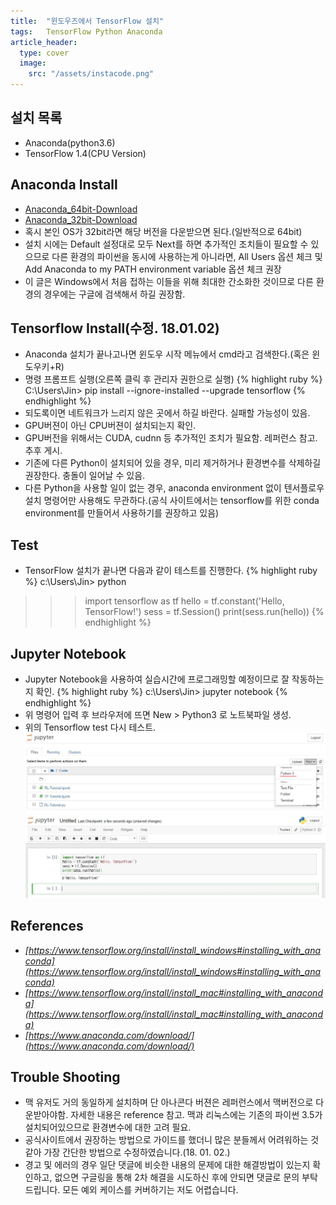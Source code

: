 ```yaml
---
title:  "윈도우즈에서 TensorFlow 설치"
tags:	TensorFlow Python Anaconda
article_header:
  type: cover
  image:
    src: "/assets/instacode.png"
---
```


## 설치 목록
+	Anaconda(python3.6)
+	TensorFlow 1.4(CPU Version)


## Anaconda Install
+	[Anaconda_64bit-Download](https://repo.continuum.io/archive/Anaconda3-5.1.0-Windows-x86_64.exe)
+	[Anaconda_32bit-Download](https://repo.continuum.io/archive/Anaconda3-5.1.0-Windows-x86.exe)
+	혹시 본인 OS가 32bit라면 해당 버전을 다운받으면 된다.(일반적으로 64bit)
+	설치 시에는 Default 설정대로 모두 Next를 하면 추가적인 조치들이 필요할 수 있으므로 다른 환경의 파이썬을 동시에 사용하는게 아니라면, All Users 옵션 체크 및 Add Anaconda to my PATH environment variable 옵션 체크 권장
+	이 글은 Windows에서 처음 접하는 이들을 위해 최대한 간소화한 것이므로 다른 환경의 경우에는 구글에 검색해서 하길 권장함.


## Tensorflow Install(수정. 18.01.02)
+	Anaconda 설치가 끝나고나면 윈도우 시작 메뉴에서 cmd라고 검색한다.(혹은 윈도우키+R)
+	명령 프롬프트 실행(오른쪽 클릭 후 관리자 권한으로 실행)
{% highlight ruby %}
C:\Users\Jin> pip install --ignore-installed --upgrade tensorflow
{% endhighlight %}
+	되도록이면 네트워크가 느리지 않은 곳에서 하길 바란다. 실패할 가능성이 있음.
+	GPU버젼이 아닌 CPU버젼이 설치되는지 확인.
+	GPU버전을 위해서는 CUDA, cudnn 등 추가적인 조치가 필요함. 레퍼런스 참고. 추후 게시.
+	기존에 다른 Python이 설치되어 있을 경우, 미리 제거하거나 환경변수를 삭제하길 권장한다. 충돌이 일어날 수 있음.
+	다른 Python을 사용할 일이 없는 경우, anaconda environment 없이 텐서플로우 설치 명령어만 사용해도 무관하다.(공식 사이트에서는 tensorflow를 위한 conda environment를 만들어서 사용하기를 권장하고 있음)


## Test
+	TensorFlow 설치가 끝나면 다음과 같이 테스트를 진행한다.
{% highlight ruby %}
c:\Users\Jin> python
>>> import tensorflow as tf
>>> hello = tf.constant('Hello, TensorFlow!')
>>> sess = tf.Session()
>>> print(sess.run(hello))
{% endhighlight %}


## Jupyter Notebook
+	Jupyter Notebook을 사용하여 실습시간에 프로그래밍할 예정이므로 잘 작동하는지 확인.
{% highlight ruby %}
c:\Users\Jin> jupyter notebook
{% endhighlight %}
+	위 명령어 입력 후 브라우저에 뜨면 New > Python3 로 노트북파일 생성.
+	위의 Tensorflow test 다시 테스트.
![Screenshot Jupyter](https://raw.githubusercontent.com/yangyangii/yangyangii.github.io/master/assets/_posts/Jupyter-Notebook.JPG  "Screenshot Jupyter")
![Screenshot Jupyter](https://raw.githubusercontent.com/yangyangii/yangyangii.github.io/master/assets/_posts/Jupyter-test.JPG  "Screenshot Jupyter")


## References
+   <em>[https://www.tensorflow.org/install/install_windows#installing_with_anaconda](https://www.tensorflow.org/install/install_windows#installing_with_anaconda)</em>
+	<em>[https://www.tensorflow.org/install/install_mac#installing_with_anaconda](https://www.tensorflow.org/install/install_mac#installing_with_anaconda)</em>
+	<em>[https://www.anaconda.com/download/](https://www.anaconda.com/download/)</em>

## Trouble Shooting
+	맥 유저도 거의 동일하게 설치하며 단 아나콘다 버젼은 레퍼런스에서 맥버전으로 다운받아야함. 자세한 내용은 reference 참고. 맥과 리눅스에는 기존의 파이썬 3.5가 설치되어있으므로 환경변수에 대한 고려 필요.
+	공식사이트에서 권장하는 방법으로 가이드를 했더니 많은 분들께서 어려워하는 것 같아 가장 간단한 방법으로 수정하였습니다.(18. 01. 02.)
+	경고 및 에러의 경우 일단 댓글에 비슷한 내용의 문제에 대한 해결방법이 있는지 확인하고, 없으면 구글링을 통해 2차 해결을 시도하신 후에 안되면 댓글로 문의 부탁드립니다. 모든 예외 케이스를 커버하기는 저도 어렵습니다.